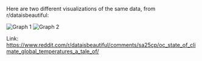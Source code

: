 Here are two different visualizations of the same data, from r/dataisbeautiful:

![Graph 1](https://preview.redd.it/lg9urbe4n8d81.png?width=2598&format=png&auto=webp&s=8580c4685feb1ecf5e75c25e632751196a50cb34)
![Graph 2](https://preview.redd.it/y6xhgde4n8d81.png?width=2598&format=png&auto=webp&s=91411e7babcf28dfe4c6c4e8bddfbd812a9c6fce)


Link: https://www.reddit.com/r/dataisbeautiful/comments/sa25cp/oc_state_of_climate_global_temperatures_a_tale_of/
